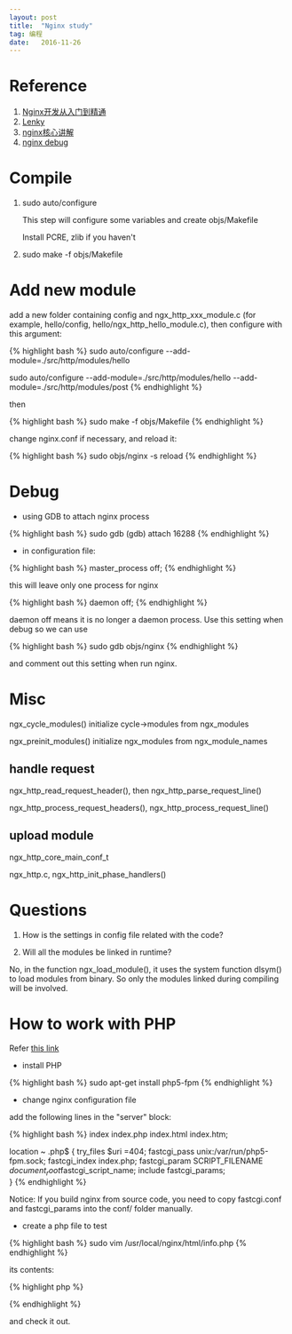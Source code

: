 ```yaml
---
layout:	post
title:	"Nginx study"
tag: 编程
date:	2016-11-26
---
```


# Reference
1. [Nginx开发从入门到精通](http://tengine.taobao.org/book/)
2. [Lenky](http://www.lenky.info/archives/category/%E6%BA%90%E7%A0%81%E5%88%86%E6%9E%90/nginx)
3. [nginx核心讲解](http://lenky.info/ebook/)
4. [nginx debug](http://blog.csdn.net/xiajun07061225/article/details/9383883)

# Compile

1. sudo auto/configure

    This step will configure some variables and create objs/Makefile

    Install PCRE, zlib if you haven't 

2. sudo make -f objs/Makefile

# Add new module

add a new folder containing config and ngx_http_xxx_module.c (for example, hello/config, hello/ngx_http_hello_module.c), then configure with this argument:

{% highlight bash %}
sudo auto/configure --add-module=./src/http/modules/hello

sudo auto/configure --add-module=./src/http/modules/hello --add-module=./src/http/modules/post
{% endhighlight %}

then 

{% highlight bash %}
sudo make -f objs/Makefile
{% endhighlight %}

change nginx.conf if necessary, and reload it:

{% highlight bash %}
sudo objs/nginx -s reload
{% endhighlight %}

# Debug

* using GDB to attach nginx process

{% highlight bash %}
sudo gdb
(gdb) attach 16288 
{% endhighlight %}

* in configuration file:

{% highlight bash %}
master_process off;
{% endhighlight %}

this will leave only one process for nginx

{% highlight bash %}
daemon off;
{% endhighlight %}

daemon off means it is no longer a daemon process. Use this setting when debug so we can use

{% highlight bash %}
sudo gdb objs/nginx
{% endhighlight %}

and comment out this setting when run nginx.

# Misc

ngx_cycle_modules() initialize cycle->modules from ngx_modules

ngx_preinit_modules() initialize ngx_modules from ngx_module_names

## handle request

ngx_http_read_request_header(), then ngx_http_parse_request_line()

ngx_http_process_request_headers(), ngx_http_process_request_line()

## upload module

ngx_http_core_main_conf_t

ngx_http.c, ngx_http_init_phase_handlers()

# Questions

1. How is the settings in config file related with the code?

2. Will all the modules be linked in runtime? 

No, in the function ngx_load_module(), it uses the system function dlsym() to load modules from binary. So only the modules linked during compiling will be involved. 

# How to work with PHP

Refer [this link](https://www.digitalocean.com/community/tutorials/how-to-install-linux-nginx-mysql-php-lemp-stack-on-ubuntu-12-04)

* install PHP

{% highlight bash %}
sudo apt-get install php5-fpm
{% endhighlight %}

* change nginx configuration file

add the following lines in the "server" block:

{% highlight bash %}
index index.php index.html index.htm;

location ~ \.php$ {
                try_files $uri =404;
                fastcgi_pass unix:/var/run/php5-fpm.sock;
                fastcgi_index index.php;
                fastcgi_param SCRIPT_FILENAME $document_root$fastcgi_script_name;
                include fastcgi_params;                
        }
{% endhighlight %}

Notice: If you build nginx from source code, you need to copy fastcgi.conf and fastcgi_params into the conf/ folder manually.

* create a php file to test

{% highlight bash %}
sudo vim /usr/local/nginx/html/info.php
{% endhighlight %}

its contents:

{% highlight php %}
<?php
phpinfo();
?>
{% endhighlight %}

and check it out. 
